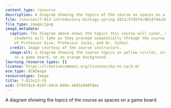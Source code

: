 ```yaml
---
content_type: resource
description: A diagram showing the topics of the course as spaces on a game board.
file: /courses/7-013-introductory-biology-spring-2013/5745f4c9014744cb840aa9d1e940fdea_7-013s13-th.jpg
file_type: image/jpeg
image_metadata:
  caption: The diagram above shows the topics this course will cover, and the journey
    students will take as they proceed sequentially through the course (Image courtesy
    of Professor Sive, Professor Jacks, and Dr. Sinha).
  credit: Image courtesy of the course instructors.
  image-alt: a diagram showing the course topics in yellow circles, arranged as spaces
    on a game board, on an orange background.
learning_resource_types: []
license: https://creativecommons.org/licenses/by-nc-sa/4.0/
ocw_type: OCWImage
resourcetype: Image
title: 7-013s13-th
uid: 5745f4c9-0147-44cb-840a-a9d1e940fdea
---
```

A diagram showing the topics of the course as spaces on a game board.